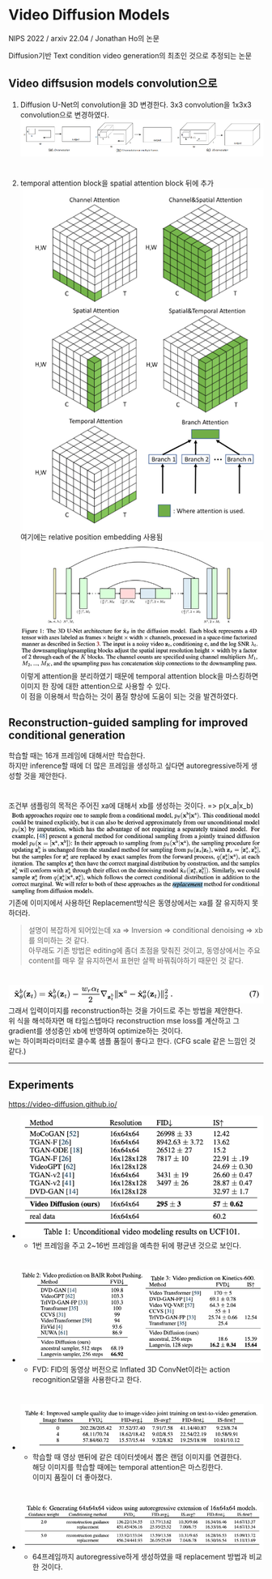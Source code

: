 Video Diffusion Models
===
NIPS 2022 / arxiv 22.04 / Jonathan Ho의 논문  
   
Diffusion기반 Text condition video generation의 최초인 것으로 추정되는 논문  
  
## Video diffsusion models  convolution으로
1. Diffusion U-Net의 convolution을 3D  변경한다.
    3x3 convolution을 1x3x3 convolution으로 변경하였다.
   ![img.png](img.png)
#
2. temporal attention block을 spatial attention block 뒤에 추가  
    ![img_1.png](img_1.png)  
    여기에는 relative position embedding 사용됨  
    ![img_2.png](img_2.png)  
    이렇게 attention을 분리하였기 때문에 temporal attention block을 마스킹하면 이미지 한 장에 대한 attention으로 사용할 수 있다.     
    이 점을 이용해서 학습하는 것이 품질 향상에 도움이 되는 것을 발견하였다.  
 
## Reconstruction-guided sampling for improved conditional generation
학습할 때는 16개 프레임에 대해서만 학습한다.  
하지만 inference할 때에 더 많은 프레임을 생성하고 싶다면 autoregressive하게 생성할 것을 제안한다.   
#
조건부 샘플링의 목적은 주어진 xa에 대해서 xb를 생성하는 것이다. => p(x_a|x_b)    
![img_4.png](img_4.png)  
기존에 이미지에서 사용하던 Replacement방식은 동영상에서는 xa를 잘 유지하지 못하더라.  
> 설명이 복잡하게 되어있는데 xa => Inversion => conditional denoising => xb 를 의미하는 것 같다.  
> 아무래도 기존 방법은 editing에 좀더 초점을 맞춰진 것이고, 동영상에서는 주요 content를 매우 잘 유지하면서 표현만 살짝 바꿔줘야하기 때문인 것 같다.  
#
![img_5.png](img_5.png)  
그래서 입력이미지를 reconstruction하는 것을 가이드로 주는 방법을 제안한다.  
위 식을 해석하자면 매 타임스텝마다 reconstruction mse loss를 계산하고 그 gradient를 생성중인 xb에 반영하여 optimize하는 것이다.  
w는 하이퍼파라미터로 클수록 샘플 품질이 좋다고 한다. (CFG scale 같은 느낌인 것 같다.)  
                                                                   
***
## Experiments
https://video-diffusion.github.io/
* ![img_6.png](img_6.png)
  * 1번 프레임을 주고 2~16번 프레임을 예측한 뒤에 평균낸 것으로 보인다.  
#
* ![img_7.png](img_7.png)  
  * FVD: FID의 동영상 버전으로 Inflated 3D ConvNet이라는 action recognition모델을 사용한다고 한다.
#
* ![img_8.png](img_8.png)  
  * 학습할 때 영상 맨뒤에 같은 데이터셋에서 뽑은 랜덤 이미지를 연결한다.  
    해당 이미지를 학습할 때에는 temporal attention은 마스킹한다.  
    이미지 품질이 더 좋아졌다.  
#
* ![img_9.png](img_9.png)  
  * 64프레임까지 autoregressive하게 생성하였을 때 replacement 방법과 비교한 것이다.

